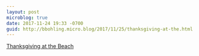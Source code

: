 ```yaml
---
layout: post
microblog: true
date: 2017-11-24 19:33 -0700
guid: http://bbohling.micro.blog/2017/11/25/thanksgiving-at-the.html
---
```

[Thanksgiving at the Beach](https://vimeo.com/244277487)
